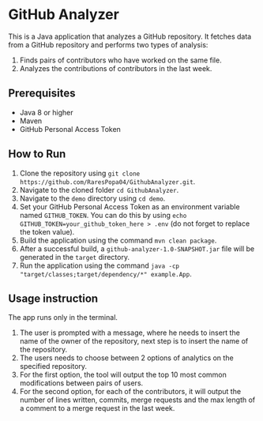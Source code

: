 # GitHub Analyzer

This is a Java application that analyzes a GitHub repository. It fetches data from a GitHub repository and performs two types of analysis:

1. Finds pairs of contributors who have worked on the same file.
2. Analyzes the contributions of contributors in the last week.

## Prerequisites

- Java 8 or higher
- Maven
- GitHub Personal Access Token

## How to Run
1. Clone the repository using `git clone https://github.com/RaresPopa04/GithubAnalyzer.git`.
2. Navigate to the cloned folder `cd GithubAnalyzer`.
3. Navigate to the `demo` directory using  `cd demo`.
4. Set your GitHub Personal Access Token as an environment variable named `GITHUB_TOKEN`. You can do this by using `echo GITHUB_TOKEN=your_github_token_here > .env` (do not forget to replace the token value).
5. Build the application using the command `mvn clean package`.
6. After a successful build, a `github-analyzer-1.0-SNAPSHOT.jar` file will be generated in the `target` directory.
7. Run the application using the command `java -cp "target/classes;target/dependency/*" example.App`.

## Usage instruction
The app runs only in the terminal.
1. The user is prompted with a message, where he needs to insert the name of the owner of the repository, next step is to insert the name of the repository.
2. The users needs to choose between 2 options of analytics on the specified repository.
3. For the first option, the tool will output the top 10 most common modifications between pairs of users.
4. For the second option, for each of the contributors, it will output the number of lines written, commits, merge requests and the max length of a comment to a merge request in the last week.
